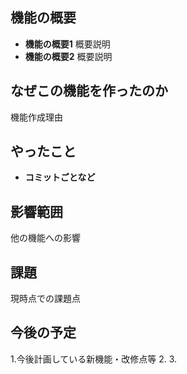 ## 機能の概要
* **機能の概要1**
概要説明
* **機能の概要2**
概要説明

## なぜこの機能を作ったのか
機能作成理由

## やったこと
* **コミットごとなど**


## 影響範囲
他の機能への影響

## 課題
現時点での課題点

## 今後の予定
1.今後計画している新機能・改修点等
2.
3.
